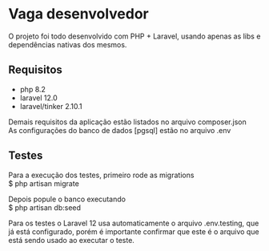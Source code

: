 # Vaga desenvolvedor
O projeto foi todo desenvolvido com PHP + Laravel, usando apenas as libs e dependências nativas dos mesmos. 

## Requisitos
- php 8.2
- laravel 12.0
- laravel/tinker 2.10.1

Demais requisitos da aplicação estão listados no arquivo composer.json  
As configurações do banco de dados [pgsql] estão no arquivo .env

## Testes
Para a execução dos testes, primeiro rode as migrations  
$ php artisan migrate

Depois popule o banco executando  
$ php artisan db:seed  

Para os testes o Laravel 12 usa automaticamente o arquivo .env.testing, que já está configurado, porém é importante confirmar que este é o arquivo que está sendo usado ao executar o teste.


